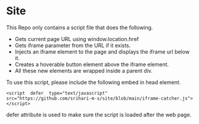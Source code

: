 # Site

This Repo only contains a script file that does the following.
- Gets current page URL using window.location.href
- Gets iframe parameter from the URL if it exists.
- Injects an iframe element to the page and displays the iframe url below it.
- Creates a hoverable button element above the iframe element.
- All these new elements are wrapped inside a parent div.

To use this script, please include the following embed in head element.
```
<script  defer  type="text/javascript"  src="https://github.com/srihari-m-s/site/blob/main/iframe-catcher.js"></script>
```
defer attribute is used to make sure the script is loaded after the web page.
